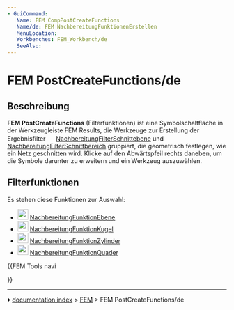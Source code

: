 ```yaml
---
- GuiCommand:
   Name: FEM CompPostCreateFunctions
   Name/de: FEM NachbereitungFunktionenErstellen
   MenuLocation: 
   Workbenches: FEM_Workbench/de
   SeeAlso: 
---
```


# FEM PostCreateFunctions/de



## Beschreibung

**FEM PostCreateFunctions** (Filterfunktionen) ist eine Symbolschaltfläche in der Werkzeugleiste FEM Results, die Werkzeuge zur Erstellung der Ergebnisfilter <img alt="" src=images/FEM_PostFilterCutFunction.svg  style="width:16px;"> [NachbereitungFilterSchnittebene](FEM_PostFilterCutFunction/de.md) und <img alt="" src=images/FEM_PostFilterClipRegion.svg  style="width:16px;"> [NachbereitungFilterSchnittbereich](FEM_PostFilterClipRegion/de.md) gruppiert, die geometrisch festlegen, wie ein Netz geschnitten wird. Klicke auf den Abwärtspfeil rechts daneben, um die Symbole darunter zu erweitern und ein Werkzeug auszuwählen.



## Filterfunktionen

Es stehen diese Funktionen zur Auswahl:

-   <img alt="" src=images/FEM_PostCreateFunctionPlane.svg  style="width:24px;"> [NachbereitungFunktionEbene](FEM_PostCreateFunctionPlane/de.md)
-   <img alt="" src=images/FEM_PostCreateFunctionSphere.svg  style="width:24px;"> [NachbereitungFunktionKugel](FEM_PostCreateFunctionSphere/de.md)
-   <img alt="" src=images/FEM_PostCreateFunctionCylinder.svg  style="width:24px;"> [NachbereitungFunktionZylinder](FEM_PostCreateFunctionCylinder/de.md)
-   <img alt="" src=images/FEM_PostCreateFunctionBox.svg  style="width:24px;"> [NachbereitungFunktionQuader](FEM_PostCreateFunctionBox/de.md)





{{FEM Tools navi

}}



---
⏵ [documentation index](../README.md) > [FEM](Category_FEM.md) > FEM PostCreateFunctions/de
